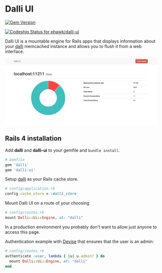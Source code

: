 # Dalli UI

[![Gem Version](https://badge.fury.io/rb/dalli-ui.svg)](http://badge.fury.io/rb/dalli-ui)

[ ![Codeship Status for phawk/dalli-ui](https://codeship.io/projects/97682f30-2dfb-0132-c2b8-5e5bd29e6176/status)](https://codeship.io/projects/39299)

Dalli UI is a mountable engine for Rails apps that displays information about your [dalli](https://github.com/mperham/dalli) memcached instance and allows you to flush it from a web interface.

![Dalli UI Sample](./docs/sample.png)

## Rails 4 installation

Add **dalli** and **dalli-ui** to your gemfile and `bundle install`.

```rb
# Gemfile
gem 'dalli'
gem 'dalli-ui'
```

Setup [dalli](https://github.com/mperham/dalli) as your Rails cache store.

```rb
# config/application.rb
config.cache_store = :dalli_store
```

Mount Dalli UI on a route of your choosing

```rb
# config/routes.rb
mount Dalli::Ui::Engine, at: "dalli"
```

In a production environment you probably don't want to allow just anyone to access this page.

Authentication example with [Devise](https://github.com/plataformatec/devise) that ensures that the user is an admin:

```rb
# config/routes.rb
authenticate :user, lambda { |u| u.admin? } do
  mount Dalli::Ui::Engine, at: "dalli"
end
```
